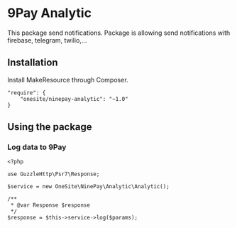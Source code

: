 9Pay Analytic
=======================

This package send notifications. Package is allowing send notifications with firebase, telegram, twilio,...

## Installation

Install MakeResource through Composer.

    "require": {
        "onesite/ninepay-analytic": "~1.0"
    }
    
## Using the package

### Log data to 9Pay

    <?php

    use GuzzleHttp\Psr7\Response;
    
    $service = new OneSite\NinePay\Analytic\Analytic();  

    /**
     * @var Response $response
     */
    $response = $this->service->log($params);
